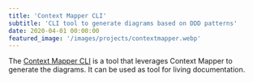 ```yaml
---
title: 'Context Mapper CLI'
subtitle: 'CLI tool to generate diagrams based on DDD patterns'
date: 2020-04-01 00:00:00
featured_image: '/images/projects/contextmapper.webp'
---
```


The [Context Mapper CLI](https://github.com/ContextMapper/context-mapper-standalone-example/tree/master/src/main/java/org/contextmapper/standalone/cli) is a tool that leverages Context Mapper to generate the diagrams. It can be used as tool for living documentation.